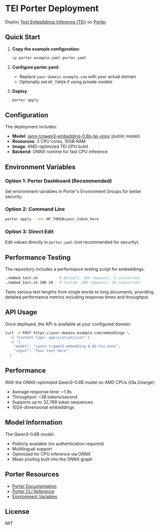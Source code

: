 # TEI Porter Deployment

Deploy [Text Embeddings Inference (TEI)](https://github.com/huggingface/text-embeddings-inference) on [Porter](https://porter.run).

## Quick Start

1. **Copy the example configuration**:
   ```bash
   cp porter-example.yaml porter.yaml
   ```

2. **Configure porter.yaml**:
   - Replace `your-domain.example.com` with your actual domain
   - Optionally set `HF_TOKEN` if using private models

3. **Deploy**:
   ```bash
   porter apply
   ```

## Configuration

The deployment includes:
- **Model**: [janni-t/qwen3-embedding-0.6b-tei-onnx](https://huggingface.co/janni-t/qwen3-embedding-0.6b-tei-onnx) (public model)
- **Resources**: 3 CPU cores, 10GB RAM
- **Image**: AMD-optimized TEI CPU build
- **Backend**: ONNX runtime for fast CPU inference

## Environment Variables

### Option 1: Porter Dashboard (Recommended)
Set environment variables in Porter's Environment Groups for better security.

### Option 2: Command Line
```bash
porter apply --env HF_TOKEN=your_token_here
```

### Option 3: Direct Edit
Edit values directly in `porter.yaml` (not recommended for security).

## Performance Testing

The repository includes a performance testing script for embeddings:

```bash
./embed_test.sh          # Default: 100 requests, 3 concurrent
./embed_test.sh 200 10   # Custom: 200 requests, 10 concurrent
```

Tests various text lengths from single words to long documents, providing detailed performance metrics including response times and throughput.

## API Usage

Once deployed, the API is available at your configured domain:

```bash
curl -X POST https://your-domain.example.com/embeddings \
  -H "Content-Type: application/json" \
  -d '{
    "model": "janni-t/qwen3-embedding-0.6b-tei-onnx",
    "input": "Your text here"
  }'
```

## Performance

With the ONNX-optimized Qwen3-0.6B model on AMD CPUs (t3a.2xlarge):
- Average response time: ~1.9s
- Throughput: ~38 tokens/second
- Supports up to 32,768 token sequences
- 1024-dimensional embeddings

## Model Information

The Qwen3-0.6B model:
- Publicly available (no authentication required)
- Multilingual support
- Optimized for CPU inference via ONNX
- Mean pooling built into the ONNX graph

## Porter Resources

- [Porter Documentation](https://docs.porter.run)
- [Porter CLI Reference](https://docs.porter.run/cli/overview)
- [Environment Variables](https://docs.porter.run/deploying-applications/environment-variables)

## License

MIT